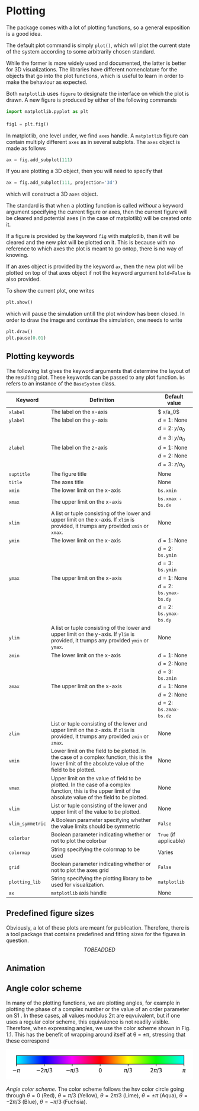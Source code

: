 # Plotting

The package comes with a lot of plotting functions, so a general exposition is a good idea.

The default plot command is simply `plot()`, which will plot the current
state of the system according to some arbitrarily chosen standard.

While the former is more widely used and documented, the latter is better for 3D visualizations.
The libraries have different nomenclature for the objects that go into the plot functions, which is useful to learn in order to make the behaviour as expected.

Both `matplotlib` uses `figure` to designate the interface on which the plot is drawn.
A new figure is produced by either of the following commands

```python
import matplotlib.pyplot as plt

fig1 = plt.fig()
```
In matplotlib, one level under, we find `axes` handle.
A `matplotlib` figure can contain multiply different `axes` as in several subplots.
The `axes` object is made as follows

```python
ax = fig.add_subplot(111)
```

If you are plotting a 3D object, then you will need to specify that

```python
ax = fig.add_subplot(111, projection='3d')
```

which will construct a 3D `axes` object.

The standard is that when a plotting function is called *without* a keyword argument specifying the current figure or axes, then the current figure will be cleared and potential axes (in the case of matplotlib) will be created onto it.

If a figure is provided by the keyword `fig` with matplotlib, then it will be cleared and the new plot will be plotted on it.
This is because with no reference to which axes the plot is meant to go ontop, there is no way of knowing.

If an axes object is provided by the keyword `ax`, then the new plot will be plotted on top of that axes object if not the keyword argument `hold=False` is also provided.

To show the current plot, one writes

```python
plt.show()
```

which will pause the simulation untill the plot window has been closed.
In order to draw the image and continue the simulation, one needs to write

```python
plt.draw()
plt.pause(0.01)
```


## Plotting keywords

The following list gives the keyword arguments that determine the layout of the resulting plot.
These keywords can be passed to any plot function.
`bs` refers to an instance of the `BaseSystem` class.

| Keyword         | Definition         | Default value |
| ------------------ | --------------- | ----------- |
| `xlabel` | The label on the x-axis | $ x/a_0$|
| `ylabel` | The label on the y-axis | $d=1$: None |
| | | $d = 2$: $y/a_0$|
| | | $d = 3$: $y/a_0$|
| `zlabel` | The label on the z-axis | $d = 1$: None |
| | | $d=2$: None |
| | | $d=3$: $z/a_0$ |
| `suptitle` | The figure title | None |
| `title` | The axes title | None|
| `xmin` | The lower limit on the x-axis | `bs.xmin` |
| `xmax`| The upper limit on the x-axis | `bs.xmax - bs.dx` |
| `xlim`| A list or tuple consisting of the lower and upper limit on the x-axis. If `xlim` is provided, it trumps any provided `xmin` or `xmax`. | None|
| `ymin` | The lower limit on the x-axis | $d=1$:  None |
| | | $d = 2$: `bs.ymin` |
| | | $d = 3$: `bs.ymin` |
| `ymax`| The upper limit on the x-axis | $d=1$: None |
| | | $d = 2$: `bs.ymax-bs.dy` |
| | | $d = 2$: `bs.ymax-bs.dy` |
| `ylim`| A list or tuple consisting of the lower and upper limit on the y-axis. If `ylim` is provided, it trumps any provided `ymin` or `ymax`. | None |
| `zmin` | The lower limit on the x-axis | $d=1$:  None |
| | | $d = 2$: None |
| | | $d = 3$: `bs.zmin` |
| `zmax`| The upper limit on the x-axis | $d=1$: None |
| | | $d = 2$: None |
| | | $d = 2$: `bs.zmax-bs.dz` |
| `zlim`| List or tuple consisting of the lower and upper limit on the z-axis. If `zlim` is provided, it trumps any provided `zmin` or `zmax`. | None |
| `vmin` | Lower limit on the field to be plotted. In the case of a complex function, this is the lower limit of the absolute value of the field to be plotted. |None|
| `vmax` | Upper limit on the value of field to be plotted. In the case of a complex function, this is the upper limit of the absolute value of the field to be plotted. |None|
| `vlim` | List or tuple consisting of the lower and upper limit of the value to be plotted. | None |
| `vlim_symmetric` | A Boolean parameter specifying whether the value limits should be symmetric | `False` |
| `colorbar` | Boolean parameter indicating whether or not to plot the colorbar | `True` (if applicable)|
| `colormap` | String specifying the colormap to be used | Varies |
| `grid` | Boolean parameter indicating whether or not to plot the axes grid | `False` |
| `plotting_lib` | String specifying the plotting library to be used for visualization. | `matplotlib` |
| `ax` | `matplotlib` axis handle | None|

## Predefined figure sizes

Obviously, a lot of these plots are meant for publication. Therefore,
there is a tool package that contains predefined and fitting sizes for
the figures in question. $$TO BE ADDED$$

## Animation

## Angle color scheme

In many of the plotting functions, we are plotting angles, for example in plotting the phase
of a complex number or the value of an order parameter on S1
. In these cases, all values
modulus 2π are eqvuivalent, but if one uses a regular color scheme, this equivalence is not
readily visible. Therefore, when expressing angles, we use the color scheme shown in Fig. 1.1.
This has the benefit of wrapping around itself at θ = ±π, stressing that these correspond

![Angle color scheme](images/conventions_angle_colormap.png)

*Angle color scheme.* The color scheme follows the hsv color circle going through  $\theta=0$ (Red), $\theta=\pi/3$ (Yellow), $\theta=2\pi/3$ (Lime), $\theta = \pm \pi$ (Aqua), $\theta = -2\pi/3$ (Blue), $\theta = -\pi/3$ (Fuchsia).